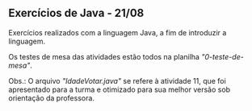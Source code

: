 <h2>Exercícios de Java - 21/08</h2>
Exercícios realizados com a linguagem Java, a fim de introduzir a linguagem.

Os testes de mesa das atividades estão todos na planilha <i>"0-teste-de-mesa"</i>.

Obs.: O arquivo <i> "IdadeVotar.java" </i> se refere à atividade 11, que foi apresentado para a turma e otimizado para sua melhor versão sob orientação da professora.
